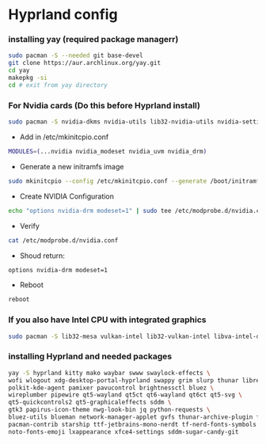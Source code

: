 # Hyprland config

### installing yay (required package managerr)
```bash
sudo pacman -S --needed git base-devel
git clone https://aur.archlinux.org/yay.git
cd yay
makepkg -si
cd # exit from yay directory

```

### For Nvidia cards (Do this before Hyprland install)
```bash
sudo pacman -S nvidia-dkms nvidia-utils lib32-nvidia-utils nvidia-settings vulkan-icd-loader lib32-vulkan-icd-loader lib32-opencl-nvidia opencl-nvidia libxnvctrl
```
- Add in /etc/mkinitcpio.conf
```bash
MODULES=(...nvidia nvidia_modeset nvidia_uvm nvidia_drm)
```
- Generate a new initramfs image
```bash
sudo mkinitcpio --config /etc/mkinitcpio.conf --generate /boot/initramfs-custom.img
```
- Create NVIDIA Configuration
```bash
echo "options nvidia-drm modeset=1" | sudo tee /etc/modprobe.d/nvidia.conf
```
- Verify
```bash
cat /etc/modprobe.d/nvidia.conf
```

  - Shoud return:
  ```bash
  options nvidia-drm modeset=1
  ```
- Reboot
```bash
reboot
```

### If you also have Intel CPU with integrated graphics
```bash
sudo pacman -S lib32-mesa vulkan-intel lib32-vulkan-intel libva-intel-driver xf86-video-intel
```

### installing Hyprland and needed packages
```bash
yay -S hyprland kitty mako waybar swww swaylock-effects \
wofi wlogout xdg-desktop-portal-hyprland swappy grim slurp thunar librewolf-bin \
polkit-kde-agent pamixer pavucontrol brightnessctl bluez \
wireplumber pipewire qt5-wayland qt5ct qt6-wayland qt6ct qt5-svg \
qt5-quickcontrols2 qt5-graphicaleffects sddm \
gtk3 papirus-icon-theme nwg-look-bin jq python-requests \
bluez-utils blueman network-manager-applet gvfs thunar-archive-plugin file-roller btop \
pacman-contrib starship ttf-jetbrains-mono-nerdt tf-nerd-fonts-symbols	ttf-nerd-fonts-symbols-mono\
noto-fonts-emoji lxappearance xfce4-settings sddm-sugar-candy-git
```

